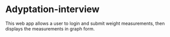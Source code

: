 # Adyptation-interview
This web app allows a user to login and submit weight measurements, then displays the measurements in graph form.
